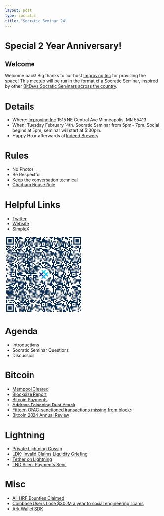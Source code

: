```yaml
---
layout: post
type: socratic
title: "Socratic Seminar 24"
---
```


# Special 2 Year Anniversary!

## Welcome

Welcome back! Big thanks to our host [Improving Inc](https://improving.com/) for providing the space!
This meetup will be run in the format of a Socratic Seminar, inspired by other [BitDevs Socratic Seminars across the country](https://bitdevs.org/cities).

# Details
 - Where: [Improving Inc](https://www.google.com/maps/place/1515+NE+Central+Ave,+Minneapolis,+MN+55413/@45.0037797,-93.2469316,17z/data=!4m6!3m5!1s0x52b32d965c06ad57:0x277e62e6c3015129!8m2!3d45.0039428!4d-93.2456978!16s%2Fg%2F11bw3z3dw6) 1515 NE Central Ave Minneapolis, MN 55413
 - When: Tuesday February 14th. Socratic Seminar from 5pm - 7pm. Social begins at 5pm, seminar will start at 5:30pm. 
 - Happy Hour afterwards at [Indeed Brewery](https://www.indeedbrewing.com/)

# Rules
 - No Photos
 - Be Respectful
 - Keep the conversation technical
 - [Chatham House Rule](https://www.facilitator.school/blog/chatham-house-rule)

# Helpful Links
 - [Twitter](https://x.com/BitdevsMpls)
 - [Website](https://bitdevsmpls.org)
 - [SimpleX](https://simplex.chat/contact#/?v=1-2&smp=smp%3A%2F%2FenEkec4hlR3UtKx2NMpOUK_K4ZuDxjWBO1d9Y4YXVaA%3D%40smp14.simplex.im%2F2yDM8Eh4B5js6FLUOsANpVYwUt79Q_TO%23%2F%3Fv%3D1-2%26dh%3DMCowBQYDK2VuAyEAqaz4Ij9Xxn3ziHXN9DhPBdbTgYc-XjGpKcr-oDBL-hc%253D%26srv%3Daspkyu2sopsnizbyfabtsicikr2s4r3ti35jogbcekhm3fsoeyjvgrid.onion&data=%7B%22type%22%3A%22group%22%2C%22groupLinkId%22%3A%22I3WA2zuDa5OOHwDT6m0G8Q%3D%3D%22%7D)


<img src="../simplex.jpeg" width="250" height="250" />

# Agenda
 - Introductions
 - Socratic Seminar Questions
 - Discussion

# Bitcoin
 - [Mempool Cleared](https://x.com/mononautical/status/1885881969264693445)
 - [Blocksize Report](https://research.mempool.space/block-size-report/)
 - [Bitcoin Payments](https://breez.technology/report/)
 - [Address Poisoning Dust Attack](https://x.com/mononautical/status/1883802593677435065)
 - [Fifteen OFAC-sanctioned transactions missing from blocks](https://b10c.me/observations/13-missing-sanctioned-transactions-2024-12/)
 - [Bitcoin 2024 Annual Review](https://blog.lopp.net/bitcoin-2024-annual-review/)

# Lightning
 - [Private Lightning Gossip](https://delvingbitcoin.org/t/zk-gossip-for-lightning-channel-announcements/1407)
 - [LDK: Invalid Claims Liquidity Griefing](https://morehouse.github.io/lightning/ldk-invalid-claims-liquidity-griefing/)
 - [Tether on Lightning](https://bitcoinmagazine.com/takes/tether-is-back-on-bitcoin-lightning-dominance-is-just-starting)
 - [LND Silent Payments Send](https://github.com/lightningnetwork/lnd/pull/9398)

# Misc
 - [All HRF Bounties Claimed](https://njump.me/nevent1qqsyjvkr2gzs8yrsq2actl0xrj7cstng8gsgy26fuwla4q9s2jmz74qpzemhxue69uhhyetvv9ujumn0wd68ytnzv9hxgq3q7xvf49kht23cddxgw92rvfktkd3vqvjgkgsdexh9847wl0927tqsyhpwhy)
 - [Coinbase Users Lose $300M a year to social engineering scams](https://threadreaderapp.com/thread/1886411879939031530.html)
 - [Ark Wallet SDK](https://blog.arklabs.to/introducing-the-ark-wallet-sdk-d1c77ce61cfc)